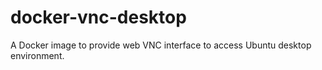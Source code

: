 # docker-vnc-desktop
A Docker image to provide web VNC interface to access Ubuntu desktop environment.
